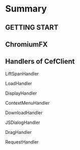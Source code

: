 # Summary

## GETTING START

## ChromiumFX

## Handlers of CefClient

LiftSpanHandler

LoadHandler

DisplayHandler

ContextMenuHandler

DownloadHandler

JSDialogHandler

DragHandler

RequestHandler